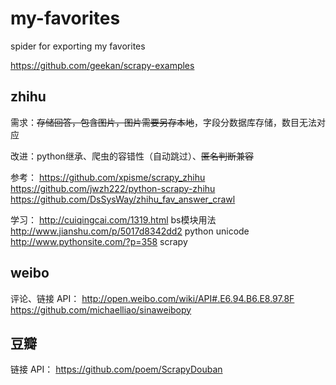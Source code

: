 # my-favorites
spider for exporting my favorites

https://github.com/geekan/scrapy-examples

## zhihu

需求：~~存储回答，包含图片，图片需要另存本地~~，字段分数据库存储，数目无法对应

改进：python继承、爬虫的容错性（自动跳过）、~~匿名判断兼容~~

参考：
https://github.com/xpisme/scrapy_zhihu
https://github.com/jwzh222/python-scrapy-zhihu
https://github.com/DsSysWay/zhihu_fav_answer_crawl

学习：
http://cuiqingcai.com/1319.html bs模块用法
http://www.jianshu.com/p/5017d8342dd2  python unicode
http://www.pythonsite.com/?p=358 scrapy 

## weibo

评论、链接
API：
http://open.weibo.com/wiki/API#.E6.94.B6.E8.97.8F
https://github.com/michaelliao/sinaweibopy

## 豆瓣

链接
API：
https://github.com/poem/ScrapyDouban

